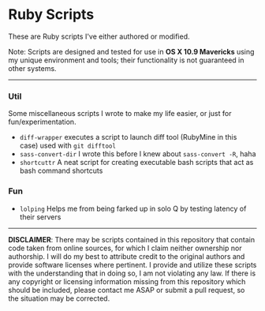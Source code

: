 # Ruby Scripts
These are Ruby scripts I've either authored or modified.

Note: Scripts are designed and tested for use in **OS X 10.9 Mavericks** using my unique environment and tools; their functionality is not guaranteed in other systems.

---
### Util
Some miscellaneous scripts I wrote to make my life easier, or just for fun/experimentation.

- `diff-wrapper` executes a script to launch diff tool (RubyMine in this case) used with `git difftool`
- `sass-convert-dir` I wrote this before I knew about `sass-convert -R`, haha
- `shortcuttr` A neat script for creating executable bash scripts that act as bash command shortcuts

### Fun
- `lolping` Helps me from being farked up in solo Q by testing latency of their servers

---
**DISCLAIMER**: There may be scripts contained in this repository that contain code taken from online sources, for which I claim neither ownership nor authorship. I will do my best to attribute credit to the original authors and provide software licenses where pertinent. I provide and utilize these scripts with the understanding that in doing so, I am not violating any law. If there is any copyright or licensing information missing from this repository which should be included, please contact me ASAP or submit a pull request, so the situation may be corrected.